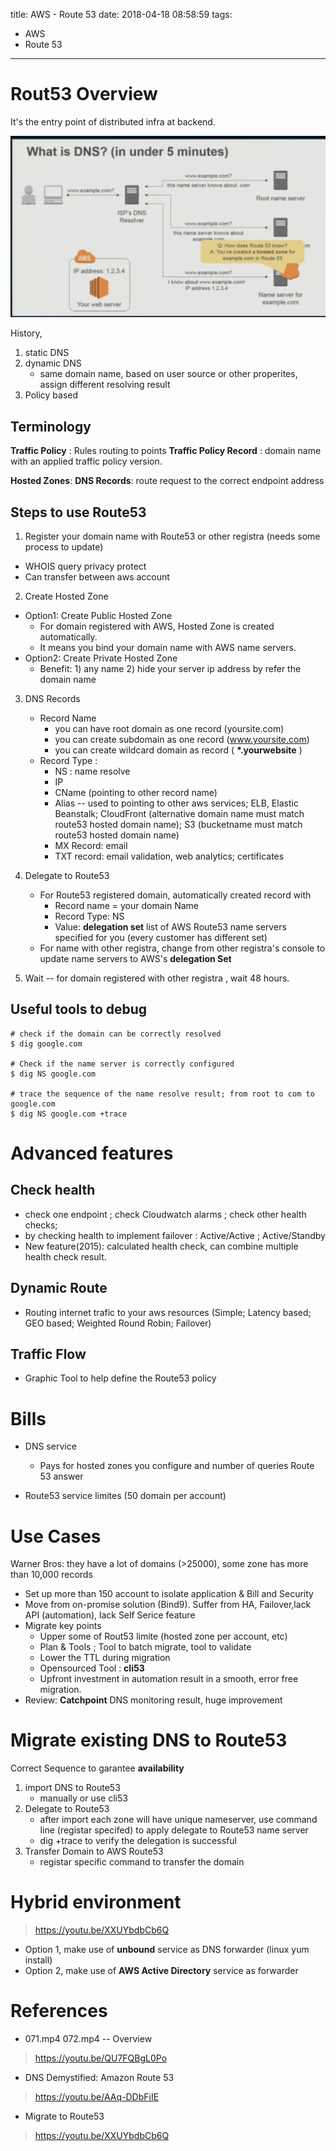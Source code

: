 title: AWS - Route 53
date: 2018-04-18 08:58:59
tags:
- AWS
- Route 53
---


# Rout53 Overview

It's the entry point of distributed infra at backend.

![DNS in nutshell](https://github.com/racheliurui/markdown/blob/master/Trending/AWS/images/024_Route53_DNS.png?raw=true)

History,
1) static DNS
2) dynamic DNS
   * same domain name, based on user source or other properites, assign different resolving result
3) Policy based

## Terminology

__Traffic Policy__ : Rules routing to points
__Traffic Policy Record__ : domain name with an applied traffic policy version.

__Hosted Zones__:
__DNS Records__:  route request to the correct endpoint address


## Steps to use Route53

1) Register your domain name with Route53 or other registra (needs some process to update)
  * WHOIS query privacy protect
  * Can transfer between aws account

2) Create Hosted Zone
  * Option1: Create Public Hosted Zone
    * For domain registered with AWS, Hosted Zone is created automatically.
    * It means you bind your domain name with AWS name servers.
  * Option2: Create Private Hosted Zone
    * Benefit: 1) any name 2) hide your server ip address by refer the domain name

3) DNS Records
   * Record Name
     * you can have root domain as one record (yoursite.com)
     * you can create subdomain as one record (www.yoursite.com)
     * you can create wildcard domain as record ( __*.yourwebsite__ )
   * Record Type :
     * NS : name resolve
     * IP
     * CName (pointing to other record name)
     * Alias -- used to pointing to other aws services; ELB, Elastic Beanstalk; CloudFront (alternative domain name must match route53 hosted domain name); S3 (bucketname must match route53 hosted domain name)
     * MX Record: email
     * TXT record: email validation, web analytics; certificates

4) Delegate to Route53
   * For Route53 registered domain, automatically created record with
     * Record name = your domain Name
     * Record Type: NS
     * Value: __delegation set__ list of AWS Route53 name servers specified for you (every customer has different set)
   * For name with other registra, change from other registra's console to update name servers to AWS's __delegation Set__

5) Wait -- for domain registered with other registra , wait 48 hours.

## Useful tools to debug

```shell
# check if the domain can be correctly resolved
$ dig google.com

# Check if the name server is correctly configured
$ dig NS google.com

# trace the sequence of the name resolve result; from root to com to google.com
$ dig NS google.com +trace

```

# Advanced features


## Check health

* check one endpoint ; check Cloudwatch alarms ; check other health checks;
* by checking health to implement failover : Active/Active ; Active/Standby
* New feature(2015): calculated health check, can combine multiple health check result.

## Dynamic Route

* Routing internet trafic to your aws resources (Simple; Latency based; GEO based; Weighted Round Robin; Failover)

## Traffic Flow

* Graphic Tool to help define the Route53 policy


# Bills

* DNS service
   * Pays for hosted zones you configure and number of queries Route 53 answer

* Route53 service limites (50 domain per account)



# Use Cases

Warner Bros: they have a lot of domains (>25000), some zone has more than 10,000 records
  * Set up more than 150 account to isolate application & Bill and Security
  * Move from on-promise solution (Bind9). Suffer from HA, Failover,lack API (automation), lack Self Serice feature
  * Migrate key points
    * Upper some of Rout53 limite (hosted zone per account, etc)
    * Plan & Tools ; Tool to batch migrate, tool to validate
    * Lower the TTL during migration
    * Opensourced Tool : __cli53__
    * Upfront investment in automation result in a smooth, error free migration.
  * Review: __Catchpoint__ DNS monitoring result, huge improvement

# Migrate existing DNS to Route53

Correct Sequence to garantee __availability__
1) import DNS to Route53
   * manually or use cli53
2) Delegate to Route53
   * after import each zone will have unique nameserver, use command line (registar specifed) to apply delegate to Route53 name server
   * dig +trace to verify the delegation is successful
3) Transfer Domain to AWS Route53
   * registar specific command to transfer the domain

# Hybrid environment

> https://youtu.be/XXUYbdbCb6Q

* Option 1, make use of __unbound__ service as DNS forwarder (linux yum install)
* Option 2, make use of __AWS Active Directory__ service as forwarder

# References

* 071.mp4 072.mp4 -- Overview

> https://youtu.be/QU7FQBgL0Po


* DNS Demystified: Amazon Route 53
> https://youtu.be/AAq-DDbFiIE


* Migrate to Route53
> https://youtu.be/XXUYbdbCb6Q
